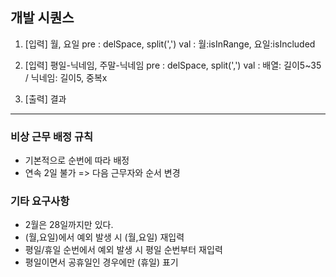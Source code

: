 ## 개발 시퀀스

1. [입력] 월, 요일
  pre : delSpace, split(',')
  val : 월:isInRange, 요일:isIncluded

1. [입력] 평일-닉네임, 주말-닉네임
  pre : delSpace, split(',')
  val : 배열: 길이5~35 / 닉네임: 길이5, 중복x

1. [출력] 결과

---

### 비상 근무 배정 규칙
- 기본적으로 순번에 따라 배정
- 연속 2일 불가 => 다음 근무자와 순서 변경

### 기타 요구사항
- 2월은 28일까지만 있다.
- (월,요일)에서 예외 발생 시 (월,요일) 재입력
- 평일/휴일 순번에서 예외 발생 시 평일 순번부터 재입력
- 평일이면서 공휴일인 경우에만 (휴일) 표기
